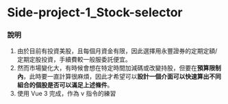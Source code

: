 # Side-project-1_Stock-selector
### 說明
1. 由於目前有投資美股，且每個月資金有限，因此選擇用永豐證券的定期定額/定期定股投資，手續費較一般服委託便宜。
2. 然而市場變化大，有時候會想在特定時間加減碼或改變持股，但要在**預算限制內**，此時要一直計算很麻煩，因此才希望可以**設計一個介面可以快速算出不同組合的個股是否可以滿足上述條件**。
3. 使用 Vue 3 完成，作為 v 指令的練習

